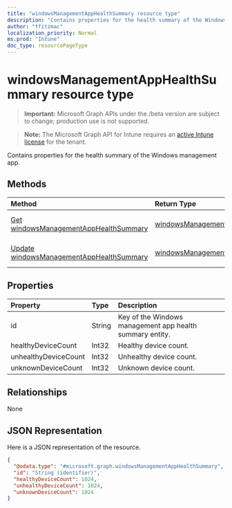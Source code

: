 ```yaml
---
title: "windowsManagementAppHealthSummary resource type"
description: "Contains properties for the health summary of the Windows management app."
author: "tfitzmac"
localization_priority: Normal
ms.prod: "Intune"
doc_type: resourcePageType
---
```


# windowsManagementAppHealthSummary resource type

> **Important:** Microsoft Graph APIs under the /beta version are subject to change; production use is not supported.

> **Note:** The Microsoft Graph API for Intune requires an [active Intune license](https://go.microsoft.com/fwlink/?linkid=839381) for the tenant.

Contains properties for the health summary of the Windows management app.

## Methods
|Method|Return Type|Description|
|:---|:---|:---|
|[Get windowsManagementAppHealthSummary](../api/intune-devices-windowsmanagementapphealthsummary-get.md)|[windowsManagementAppHealthSummary](../resources/intune-devices-windowsmanagementapphealthsummary.md)|Read properties and relationships of the [windowsManagementAppHealthSummary](../resources/intune-devices-windowsmanagementapphealthsummary.md) object.|
|[Update windowsManagementAppHealthSummary](../api/intune-devices-windowsmanagementapphealthsummary-update.md)|[windowsManagementAppHealthSummary](../resources/intune-devices-windowsmanagementapphealthsummary.md)|Update the properties of a [windowsManagementAppHealthSummary](../resources/intune-devices-windowsmanagementapphealthsummary.md) object.|

## Properties
|Property|Type|Description|
|:---|:---|:---|
|id|String|Key of the Windows management app health summary entity.|
|healthyDeviceCount|Int32|Healthy device count.|
|unhealthyDeviceCount|Int32|Unhealthy device count.|
|unknownDeviceCount|Int32|Unknown device count.|

## Relationships
None

## JSON Representation
Here is a JSON representation of the resource.
<!-- {
  "blockType": "resource",
  "keyProperty": "id",
  "@odata.type": "microsoft.graph.windowsManagementAppHealthSummary"
}
-->
``` json
{
  "@odata.type": "#microsoft.graph.windowsManagementAppHealthSummary",
  "id": "String (identifier)",
  "healthyDeviceCount": 1024,
  "unhealthyDeviceCount": 1024,
  "unknownDeviceCount": 1024
}
```




